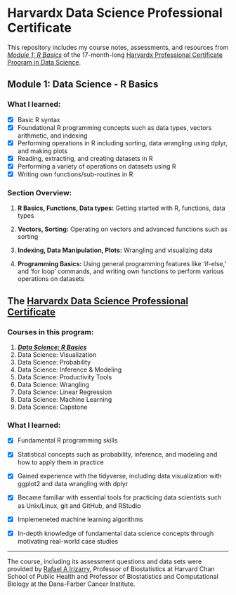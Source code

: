# Harvardx Data Science Professional Certificate


This repository includes my course notes, assessments, and resources from [*Module 1: R Basics*](https://www.edx.org/course/data-science-r-basics) of the 17-month-long [Harvardx Professional Certificate Program in Data Science](https://www.edx.org/professional-certificate/harvardx-data-science).

## Module 1: Data Science - R Basics

### What I learned:
- [x] Basic R syntax
- [x] Foundational R programming concepts such as data types, vectors arithmetic, and indexing
- [x] Performing operations in R including sorting, data wrangling using dplyr, and making plots
- [x] Reading, extracting, and creating datasets in R
- [x] Performing a variety of operations on datasets using R
- [x] Writing own functions/sub-routines in R

### Section Overview:

1. **R Basics, Functions, Data types:** Getting started with R, functions, data types

2. **Vectors, Sorting:** Operating on vectors and advanced functions such as sorting

3. **Indexing, Data Manipulation, Plots:** Wrangling and visualizing data

4. **Programming Basics:** Using general programming features like ‘if-else,’ and ‘for loop’ commands, and writing own functions to perform various operations on datasets

## The [Harvardx Data Science Professional Certificate](https://www.edx.org/professional-certificate/harvardx-data-science)

### Courses in this program:
1. [**_Data Science: R Basics_**](https://www.edx.org/course/data-science-r-basics)
2. Data Science: Visualization
3. Data Science: Probability
4. Data Science: Inference & Modeling
5. Data Science: Productivity Tools
6. Data Science: Wrangling
7. Data Science: Linear Regression
8. Data Science: Machine Learning
9. Data Science: Capstone


### What I learned:
- [x] Fundamental R programming skills
- [x] Statistical concepts such as probability, inference, and modeling and how to apply them in practice
- [x] Gained experience with the tidyverse, including data visualization with ggplot2 and data wrangling with dplyr
- [x] Became familiar with essential tools for practicing data scientists such as Unix/Linux, git and GitHub, and RStudio
- [x] Implemeneted machine learning algorithms
- [x] In-depth knowledge of fundamental data science concepts through motivating real-world case studies

 
  
   
- - - - - - - - - - - - - - - - - - - - - - - - - - - - - - - - - - - - - - - - - - - - - - - - - - - - - - - - - - - - - - - - - - - - - 
The course, including its assessment questions and data sets were provided by [Rafael A Irizarry](https://github.com/rafalab), Professor of Biostatistics at Harvard Chan School of Public Health and Professor of Biostatistics and Computational Biology at the Dana-Farber Cancer Institute.
